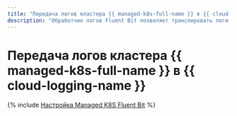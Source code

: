 ```yaml
---
title: "Передача логов кластера {{ managed-k8s-full-name }} в {{ cloud-logging-name }}"
description: "Обработчик логов Fluent Bit позволяет транслировать логи кластера {{ managed-k8s-name }} в сервис {{ cloud-logging-name }}. Для передачи логов используется модуль Fluent Bit plugin for {{ cloud-logging-full-name }}."
---
```


# Передача логов кластера {{ managed-k8s-full-name }} в {{ cloud-logging-name }}

{% include [Настройка Managed K8S Fluent Bit](../../_tutorials/k8s-fluent-bit-logging.md) %}
